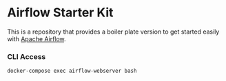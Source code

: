 # Airflow Starter Kit
This is a repository that provides a boiler plate version to get started easily with [Apache Airflow](https://airflow.apache.org/). 

### CLI Access

```bash
docker-compose exec airflow-webserver bash
```